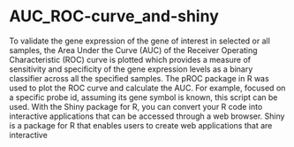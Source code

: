 # AUC_ROC-curve_and-shiny
To validate the gene expression of the gene of interest in selected or all samples, the Area Under the Curve (AUC) of the Receiver Operating Characteristic (ROC) curve is plotted which provides a measure of sensitivity and specificity of the gene expression levels as a binary classifier across all the specified samples. 
The pROC package in R was used to plot the ROC curve and calculate the AUC. 
For example, focused on a specific probe id, assuming its gene symbol is known, this script can be used.
With the Shiny package for R, you can convert your R code into interactive applications that can be accessed through a web browser. Shiny is a package for R that enables users to create 
web applications that are interactive
